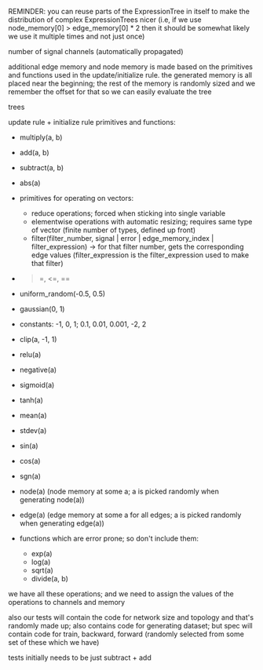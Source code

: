 REMINDER: you can reuse parts of the ExpressionTree in itself to make the distribution of complex ExpressionTrees nicer (i.e, if we use node_memory[0] > edge_memory[0] * 2 then it should be somewhat likely we use it multiple times and not just once)

number of signal channels
(automatically propagated)

additional edge memory and node memory is made based on the primitives and functions used in the update/initialize rule. the generated memory is all placed near the beginning; the rest of the memory is randomly sized and we remember the offset for that so we can easily evaluate the tree

trees

update rule + initialize rule primitives and functions:
- multiply(a, b)
- add(a, b)
- subtract(a, b)
- abs(a)
- primitives for operating on vectors:
    - reduce operations; forced when sticking into single variable
    - elementwise operations with automatic resizing; requires same type of vector (finite number of types, defined up front)
    - filter(filter_number, signal | error | edge_memory_index | filter_expression) -> for that filter number, gets the corresponding edge values (filter_expression is the filter_expression used to make that filter)
- >=, <=, ==
- uniform_random(-0.5, 0.5)
- gaussian(0, 1)
- constants: -1, 0, 1; 0.1, 0.01, 0.001, -2, 2
- clip(a, -1, 1)
- relu(a)
- negative(a)
- sigmoid(a)
- tanh(a)
- mean(a)
- stdev(a)
- sin(a)
- cos(a)
- sgn(a)
- node(a) (node memory at some a; a is picked randomly when generating node(a))
- edge(a) (edge memory at some a for all edges; a is picked randomly when generating edge(a))

- functions which are error prone; so don't include them:
    - exp(a)
    - log(a)
    - sqrt(a)
    - divide(a, b)

we have all these operations; and we need to assign the values of the operations to channels and memory

also our tests will contain the code for network size and topology and that's randomly made up; also contains code for generating dataset; but spec will contain code for train, backward, forward (randomly selected from some set of these which we have)

tests initially needs to be just subtract + add
